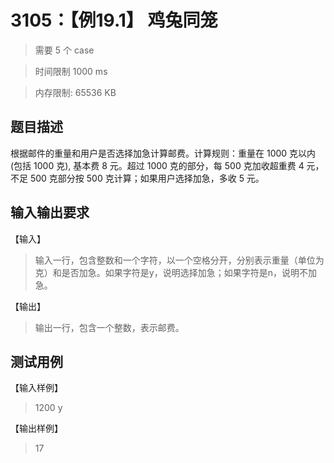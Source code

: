 # 3105：【例19.1】 鸡兔同笼

> 需要 5 个 case

> 时间限制 1000 ms

> 内存限制: 65536 KB

## 题目描述

根据邮件的重量和用户是否选择加急计算邮费。计算规则：重量在 1000 克以内(包括 1000 克), 基本费 8 元。超过 1000 克的部分，每 500 克加收超重费 4 元，不足 500 克部分按 500 克计算；如果用户选择加急，多收 5 元。

## 输入输出要求

【输入】

> 输入一行，包含整数和一个字符，以一个空格分开，分别表示重量（单位为克）和是否加急。如果字符是y，说明选择加急；如果字符是n，说明不加急。

【输出】

> 输出一行，包含一个整数，表示邮费。

## 测试用例

【输入样例】

> 1200 y

【输出样例】

> 17
